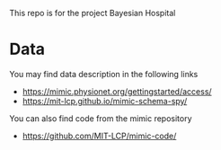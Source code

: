 This repo is for the project Bayesian Hospital

# Data

You may find data description in the following links
- https://mimic.physionet.org/gettingstarted/access/
- https://mit-lcp.github.io/mimic-schema-spy/

You can also find code from the mimic repository
- https://github.com/MIT-LCP/mimic-code/
